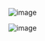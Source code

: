 ![image](https://user-images.githubusercontent.com/37451620/89034994-7d19c600-d310-11ea-97db-cf8ff113bd63.png)

![image](https://user-images.githubusercontent.com/37451620/89039295-2dd79380-d318-11ea-96c4-7fc879eeac6e.png)
